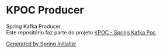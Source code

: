 # KPOC Producer
Spring Kafka Producer.  
Este repositório faz parte do projeto [KPOC - Spring Kafka Poc](https://github.com/tatomarchioli/spring-kafka-poc).

[Generated by Spring Initializr](https://start.spring.io/#!type=maven-project&language=java&platformVersion=2.6.1&packaging=jar&jvmVersion=11&groupId=com.usina.kpoc&artifactId=producer&name=producer&description=KPOC%20-%20Spring%20Kafka&packageName=com.usina.kpoc.producer&dependencies=lombok,web,security,data-jpa,kafka-streams,kafka,h2)